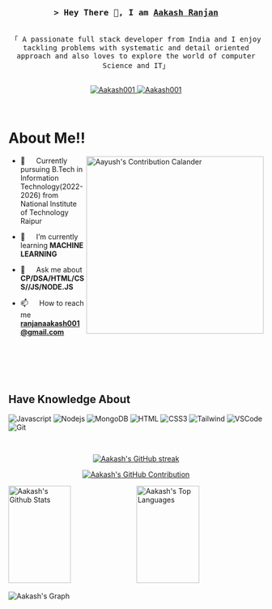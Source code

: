 <!--

<h1 align="center">Hi 👋, I'm Aakash Ranjan</h1>
<h3 align="center">A passionate full stack developer from India and I enjoy tackling problems with systematic and detail oriented approach and also loves to explore the world of computer science and IT</h3>
<img align= "right" alt = "Coding" width= "400" src ="https://static.wixstatic.com/media/bbe642_62414e50bef34ce28db1afabf55f17ec~mv2.gif">

<p align="left"> <img src="https://komarev.com/ghpvc/?username=aakashranjan001&label=Profile%20views&color=0e75b6&style=flat" alt="aakashranjan001" /> </p>

<p align="left"> <a href="https://twitter.com/" target="blank"><img src="https://img.shields.io/twitter/follow/?logo=twitter&style=for-the-badge" alt="" /></a> </p>

- 🌱 I’m currently learning **DSA, CP , Web dev ,Beginner in Machine Learning**

- Currently pursuing **B.Tech in Information Technology(2022-2026) from National Institute of Technology Raipur**

- 💬 Ask me about **DSA,CP,HTML,CSS,JS**

- 📫 How to reach me **ranjanaakash2678@gmail.com**

- ⚡ Fun fact **I genuinely enjoy the work I do, approaching each project and problem-solving opportunity with a sense of curiosity and excitement. By keeping the pressure at bay, I create a positive and engaging environment that allows me to tackle challenges with creativity and have fun throughout the journey..**

<h3 align="left">Connect with me:</h3>
<p align="left">
<a href="https://linkedin.com/in/aakash-ranjan-03072b231" target="blank"><img align="center" src="https://raw.githubusercontent.com/rahuldkjain/github-profile-readme-generator/master/src/images/icons/Social/linked-in-alt.svg" alt="aakash-ranjan-03072b231" height="30" width="40" /></a>
<a href="https://codeforces.com/profile/aakash_ranjan001" target="blank"><img align="center" src="https://raw.githubusercontent.com/rahuldkjain/github-profile-readme-generator/master/src/images/icons/Social/codeforces.svg" alt="aakash_ranjan001" height="30" width="40" /></a>
<a href="https://www.leetcode.com/Aakash_2678" target="blank"><img align="center" src="https://raw.githubusercontent.com/rahuldkjain/github-profile-readme-generator/master/src/images/icons/Social/leet-code.svg" alt="aakash_ranjan" height="30" width="40" /></a>
</p>

<h3 align="left">Languages and Tools:</h3>
<!-- <p align="left"> <a href="https://developer.android.com" target="_blank" rel="noreferrer"> <img src="https://raw.githubusercontent.com/devicons/devicon/master/icons/android/android-original-wordmark.svg" alt="android" width="40" height="40"/> </a> <a href="https://aws.amazon.com" target="_blank" rel="noreferrer"> <img src="https://raw.githubusercontent.com/devicons/devicon/master/icons/amazonwebservices/amazonwebservices-original-wordmark.svg" alt="aws" width="40" height="40"/> </a> <a href="https://getbootstrap.com" target="_blank" rel="noreferrer"> <img src="https://raw.githubusercontent.com/devicons/devicon/master/icons/bootstrap/bootstrap-plain-wordmark.svg" alt="bootstrap" width="40" height="40"/> </a> <a href="https://www.w3schools.com/cpp/" target="_blank" rel="noreferrer"> <img src="https://raw.githubusercontent.com/devicons/devicon/master/icons/cplusplus/cplusplus-original.svg" alt="cplusplus" width="40" height="40"/> </a> <a href="https://www.w3schools.com/css/" target="_blank" rel="noreferrer"> <img src="https://raw.githubusercontent.com/devicons/devicon/master/icons/css3/css3-original-wordmark.svg" alt="css3" width="40" height="40"/> </a> <a href="https://expressjs.com" target="_blank" rel="noreferrer"> <img src="https://raw.githubusercontent.com/devicons/devicon/master/icons/express/express-original-wordmark.svg" alt="express" width="40" height="40"/> </a> <a href="https://git-scm.com/" target="_blank" rel="noreferrer"> <img src="https://www.vectorlogo.zone/logos/git-scm/git-scm-icon.svg" alt="git" width="40" height="40"/> </a> <a href="https://www.w3.org/html/" target="_blank" rel="noreferrer"> <img src="https://raw.githubusercontent.com/devicons/devicon/master/icons/html5/html5-original-wordmark.svg" alt="html5" width="40" height="40"/> </a> <a href="https://developer.mozilla.org/en-US/docs/Web/JavaScript" target="_blank" rel="noreferrer"> <img src="https://raw.githubusercontent.com/devicons/devicon/master/icons/javascript/javascript-original.svg" alt="javascript" width="40" height="40"/> </a> <a href="https://www.linux.org/" target="_blank" rel="noreferrer"> <img src="https://raw.githubusercontent.com/devicons/devicon/master/icons/linux/linux-original.svg" alt="linux" width="40" height="40"/> </a> <a href="https://www.mongodb.com/" target="_blank" rel="noreferrer"> <img src="https://raw.githubusercontent.com/devicons/devicon/master/icons/mongodb/mongodb-original-wordmark.svg" alt="mongodb" width="40" height="40"/> </a> <a href="https://www.mysql.com/" target="_blank" rel="noreferrer"> <img src="https://raw.githubusercontent.com/devicons/devicon/master/icons/mysql/mysql-original-wordmark.svg" alt="mysql" width="40" height="40"/> </a> <a href="https://nodejs.org" target="_blank" rel="noreferrer"> <img src="https://raw.githubusercontent.com/devicons/devicon/master/icons/nodejs/nodejs-original-wordmark.svg" alt="nodejs" width="40" height="40"/> </a> <a href="https://www.oracle.com/" target="_blank" rel="noreferrer"> <img src="https://raw.githubusercontent.com/devicons/devicon/master/icons/oracle/oracle-original.svg" alt="oracle" width="40" height="40"/> </a> <a href="https://reactjs.org/" target="_blank" rel="noreferrer"> <img src="https://raw.githubusercontent.com/devicons/devicon/master/icons/react/react-original-wordmark.svg" alt="react" width="40" height="40"/> </a> <a href="https://tailwindcss.com/" target="_blank" rel="noreferrer"> <img src="https://www.vectorlogo.zone/logos/tailwindcss/tailwindcss-icon.svg" alt="tailwind" width="40" height="40"/> </a> </p> -->
<!--
<p align="left">
  <a href="https://www.w3.org/html/" target="_blank" rel="noreferrer" style="text-align: center; display: inline-block;">
    <img src="https://raw.githubusercontent.com/devicons/devicon/master/icons/html5/html5-original-wordmark.svg" alt="html5" width="40" height="40" />
    <span>HTML</span>
  </a>
  <a href="https://www.w3schools.com/css/" target="_blank" rel="noreferrer" style="text-align: center; display: inline-block;">
    <img src="https://raw.githubusercontent.com/devicons/devicon/master/icons/css3/css3-original-wordmark.svg" alt="css3" width="40" height="40" />
    <span>CSS</span>
  </a>
  <a href="https://developer.mozilla.org/en-US/docs/Web/JavaScript" target="_blank" rel="noreferrer" style="text-align: center; display: inline-block;">
    <img src="https://raw.githubusercontent.com/devicons/devicon/master/icons/javascript/javascript-original.svg" alt="javascript" width="40" height="40" />
    <span>JavaScript</span>
  </a>
  <a href="https://www.mysql.com/" target="_blank" rel="noreferrer" style="text-align: center; display: inline-block;">
    <img src="https://raw.githubusercontent.com/devicons/devicon/master/icons/mysql/mysql-original-wordmark.svg" alt="mysql" width="40" height="40" />
    <span>MySQL</span>
  </a>
  <a href="https://www.oracle.com/" target="_blank" rel="noreferrer" style="text-align: center; display: inline-block;">
    <img src="https://raw.githubusercontent.com/devicons/devicon/master/icons/oracle/oracle-original.svg" alt="oracle" width="40" height="40" />
    <span>Oracle</span>
  </a>
<a href="https://visualstudio.microsoft.com/" target="_blank" rel="noreferrer" style="text-align: center; display: inline-block;">
    <img src="https://raw.githubusercontent.com/devicons/devicon/master/icons/visualstudio/visualstudio-plain.svg" alt="Visual Studio" width="40" height="40" style="display: block; margin: 0 auto;" />
    <span style="display: block; text-align: center;">Visual Studio</span>
</a>

<a href="https://git-scm.com/" target="_blank" rel="noreferrer" style="text-align: center; display: inline-block;">
    <img src="https://raw.githubusercontent.com/devicons/devicon/master/icons/git/git-original.svg" alt="Git" width="40" height="40" style="display: block; margin: 0 auto;" />
    <span style="display: block; text-align: center;">Git</span>
</a>

<a href="https://numpy.org/" target="_blank" rel="noreferrer" style="text-align: center; display: inline-block;">
    <img src="https://raw.githubusercontent.com/devicons/devicon/master/icons/numpy/numpy-original.svg" alt="NumPy" width="40" height="40" style="display: block; margin: 0 auto;" />
    <span style="display: block; text-align: center;">NumPy</span>
</a>

<a href="https://pandas.pydata.org/" target="_blank" rel="noreferrer" style="text-align: center; display: inline-block;">
    <img src="https://raw.githubusercontent.com/devicons/devicon/master/icons/pandas/pandas-original.svg" alt="Pandas" width="40" height="40" style="display: block; margin: 0 auto;" />
    <span style="display: block; text-align: center;">Pandas</span>
</a>

<a href="https://seaborn.pydata.org/" target="_blank" rel="noreferrer" style="text-align: center; display: inline-block;">
    <img src="https://seaborn.pydata.org/_images/logo-wide-lightbg.svg" alt="Seaborn" width="40" height="40" style="display: block; margin: 0 auto;" />
    <span style="display: block; text-align: center;">Seaborn</span>
</a>

<a href="https://matplotlib.org/" target="_blank" rel="noreferrer" style="text-align: center; display: inline-block;">
    <img src="https://matplotlib.org/_static/images/logo2.svg" alt="Matplotlib" width="40" height="40" style="display: block; margin: 0 auto;" />
    <span style="display: block; text-align: center;">Matplotlib</span>
</a>


</p>




<p><img align="left" src="https://github-readme-stats.vercel.app/api/top-langs?username=aakashranjan001&show_icons=true&locale=en&layout=compact" alt="aakashranjan001" /></p>

<p>&nbsp;<img align="center" src="https://github-readme-stats.vercel.app/api?username=aakashranjan001&show_icons=true&locale=en" alt="aakashranjan001" /></p>


<p><img align="center" src="https://github-readme-streak-stats.herokuapp.com/?user=aakashranjan001&" alt="aakashranjan001" /></p>

<img src="https://ssr-contributions-svg.vercel.app/_/aakashranjan001?chart=3dbar&gap=0.6&scale=2&gradient=true&animation=wave&animation_duration=10&format=svg&weeks=30&theme=yellow_wine&widget_size=medium&dark=true" width="600" height="400" alt="Aman's Contribution Calendar" style="max-width: 60%;" />

<a href="https://komarev.com/ghpvc/?username=aayush2761">
  <img align="right" src="https://komarev.com/ghpvc/?username=aayush2761&label=Visitors&color=0e75b6&style=flat" alt="Profile visitor" />
</a>


<!-- Intro  -->
<h3 align="center">
        <samp>&gt; Hey There 👋, I am
                <b><a target="_blank" href="#">Aakash Ranjan</a></b>
        </samp>
</h3>


<p align="center"> 
  <samp>
    <br>
    「 A passionate full stack developer from India and I enjoy tackling problems with systematic and detail oriented approach and also loves to explore the world of computer Science and IT」
    <br>
    <br>
  </samp>
</p>

<p align="center">
 <!-- <a href="" target="blank">
  <img src="https://img.shields.io/badge/Website-DC143C?style=for-the-badge&logo=medium&logoColor=white" alt="aayush2761" />
 </a> -->
 <a href="https://www.linkedin.com/in/aakash-ranjan-03072b231/" target="_blank">
  <img src="https://img.shields.io/badge/LinkedIn-0077B5?style=for-the-badge&logo=linkedin&logoColor=white" alt="Aakash001"/>
 </a>
  
<a href="https://mail.google.com/mail/?view=cm&fs=1&to=ranjanaakash001@gmail.com" target="_blank">
  <img src="https://img.shields.io/badge/Gmail-D14836?style=for-the-badge&logo=gmail&logoColor=white" alt="Aakash001"/>
</a>


<!-- <a href="https://instagram.com/_.aayush.gupta._" target="_blank">
  <img src="https://img.shields.io/badge/Instagram-fe4164?style=for-the-badge&logo=instagram&logoColor=white" alt="aayush2761" />
 </a>
 -->
</p>
<br />

<!-- About Section -->
 # About Me!!
 
<p>
 <img align="right" width="350" src="https://ssr-contributions-svg.vercel.app/_/aayush2761?chart=3dbar&gap=0.6&scale=2&gradient=true&animation=wave&animation_duration=10&format=svg&weeks=10&theme=yellow_wine&widget_size=medium&dark=true" alt="Aayush's Contribution Calander" />

  - 🔭 &emsp; Currently pursuing B.Tech in Information Technology(2022-2026) from National Institute of Technology Raipur

  - 🌱 &emsp; I’m currently learning **MACHINE LEARNING**

  - 💬 &emsp; Ask me about **CP/DSA/HTML/CSS//JS/NODE.JS**

  - 📫 &emsp; How to reach me **ranjanaakash001@gmail.com**

</p>

<br/>
<br/>
<br/>
<br/>

## Have Knowledge About

![Javascript](https://img.shields.io/badge/Javascript-F0DB4F?style=for-the-badge&labelColor=black&logo=javascript&logoColor=F0DB4F)
![Nodejs](https://img.shields.io/badge/Nodejs-3C873A?style=for-the-badge&labelColor=black&logo=node.js&logoColor=3C873A)
![MongoDB](https://img.shields.io/badge/MongoDB-4EA94B?style=for-the-badge&logo=mongodb&logoColor=white)
![HTML](https://img.shields.io/badge/HTML5-E34F26?style=for-the-badge&logo=html5&logoColor=white)
![CSS3](https://img.shields.io/badge/CSS3-1572B6?style=for-the-badge&logo=css3&logoColor=white)
![Tailwind](https://img.shields.io/badge/Tailwind_CSS-092749?style=for-the-badge&logo=tailwindcss&logoColor=06B6D4&labelColor=000000)
![VSCode](https://img.shields.io/badge/Visual_Studio-0078d7?style=for-the-badge&logo=visual%20studio&logoColor=white)
![Git](https://img.shields.io/badge/Git-F05032?style=for-the-badge&logo=git&logoColor=white)

<br/>


<p align="center">
  <a href="https://github.com/AakashRanjan001">
    <img src="https://github-readme-streak-stats.herokuapp.com/?user=aayush2761&theme=radical&border=7F3FBF&background=0D1117" alt="Aakash's GitHub streak"/>
  </a>
</p>

<p align="center">
  <a href="https://github.com/AakashRanjan001">
    <img src="https://github-profile-summary-cards.vercel.app/api/cards/profile-details?username=aayush2761&theme=radical" alt="Aakash's GitHub Contribution"/>
  </a>
</p>



<a> 
    <a href="https://github.com/AakashRanjan001"><img alt="Aakash's Github Stats" src="https://denvercoder1-github-readme-stats.vercel.app/api?username=aayush2761&show_icons=true&count_private=true&theme=react&border_color=7F3FBF&bg_color=0D1117&title_color=F85D7F&icon_color=F8D866" height="192px" width="49.5%"/></a>
  <a href="https://github.com/AakashRanjan001"><img alt="Aakash's Top Languages" src="https://denvercoder1-github-readme-stats.vercel.app/api/top-langs/?username=aayush2761&langs_count=8&layout=compact&theme=react&border_color=7F3FBF&bg_color=0D1117&title_color=F85D7F&icon_color=F8D866" height="192px" width="49.5%"/></a>
  <br/>
</a>


![Aakash's Graph](https://github-readme-activity-graph.vercel.app/graph?username=AakashRanjan001&custom_title=Aakash%20Ranjan%20GitHub%20Activity%20Graph&bg_color=0D1117&color=7F3FBF&line=7F3FBF&point=7F3FBF&area_color=FFFFFF&title_color=FFFFFF&area=true
)

<!--
<h2 align="center">⚡ Stats ⚡</h2>
<br />

<div align="center">
<a href="https://leetcode.com/aayush2705gupta">
<img src="https://leetcard.jacoblin.cool/aayush2705gupta?ext=heatmap" width="600" alt="Leetcode Stats"/>
</a>
</div>

<div align="center">
    <img width="50" src="https://leetcode.com/static/images/badges/2024/gif/2024-10.gif">
    <img width="50" src="https://leetcode.com/static/images/badges/2024/gif/2024-11.gif">
    <img width="50" src="https://leetcode.com/static/images/badges/2024/gif/2024-12.gif">
    <img width="50" src="https://assets.leetcode.com/static_assets/marketing/202501.gif">
    <img width="50" src="https://assets.leetcode.com/static_assets/marketing/202502.gif">
    <img width="50" src="https://assets.leetcode.com/static_assets/marketing/202503.gif">
    <img width="50" src="https://assets.leetcode.com/static_assets/marketing/202504.gif">
    <img width="50" src="https://assets.leetcode.com/static_assets/marketing/202505.gif">
</div>


<div align="center">
    <img width="50" src="https://assets.leetcode.com/static_assets/others/25100.gif">
    <img width="50" src="https://assets.leetcode.com/static_assets/others/2550.gif">
    <img width="50" src="https://assets.leetcode.com/static_assets/marketing/2024-100-new.gif">
    <img width="50" src="https://assets.leetcode.com/static_assets/marketing/2024-50.gif">
</div>

<br />
-->




